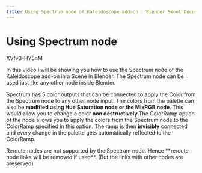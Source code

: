 ```yaml
---
title: Using Spectrum node of Kaleidoscope add-on | Blender Skool Documentation
---
```


# Using Spectrum node

<youtube>
	XVfv3-HY5nM
</youtube>

In this video I will be showing you how to use the Spectrum node of the Kaleidoscope add-on in a Scene in Blender. The Spectrum node can be used just like any other node inside Blender.

Spectrum has 5 color outputs that can be connected to apply the Color from the Spectrum node to any other node input. The colors from the palette can also be **modified using Hue Saturation node or the MixRGB node**. This would allow you to change a color **non destructively**.The ColorRamp option of the node allows you to apply the colors from the Spectrum node to the ColorRamp specified in this option. The ramp is then **invisibly** connected and every change in the palette gets automatically reflected to the ColorRamp.

<callout type="error">
	Reroute nodes are not supported by the Spectrum node. Hence **reroute node links will be removed if used**. (But the links with other nodes are preserved)
</callout>


